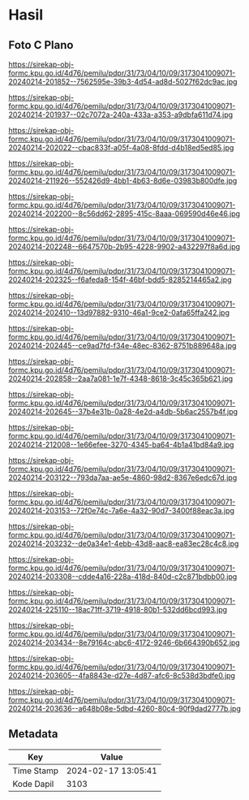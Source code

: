 # Hasil

## Foto C Plano

https://sirekap-obj-formc.kpu.go.id/4d76/pemilu/pdpr/31/73/04/10/09/3173041009071-20240214-201852--7562595e-39b3-4d54-ad8d-5027f62dc9ac.jpg

https://sirekap-obj-formc.kpu.go.id/4d76/pemilu/pdpr/31/73/04/10/09/3173041009071-20240214-201937--02c7072a-240a-433a-a353-a9dbfa611d74.jpg

https://sirekap-obj-formc.kpu.go.id/4d76/pemilu/pdpr/31/73/04/10/09/3173041009071-20240214-202022--cbac833f-a05f-4a08-8fdd-d4b18ed5ed85.jpg

https://sirekap-obj-formc.kpu.go.id/4d76/pemilu/pdpr/31/73/04/10/09/3173041009071-20240214-211926--552426d9-4bb1-4b63-8d6e-03983b800dfe.jpg

https://sirekap-obj-formc.kpu.go.id/4d76/pemilu/pdpr/31/73/04/10/09/3173041009071-20240214-202200--8c56dd62-2895-415c-8aaa-069590d46e46.jpg

https://sirekap-obj-formc.kpu.go.id/4d76/pemilu/pdpr/31/73/04/10/09/3173041009071-20240214-202248--6647570b-2b95-4228-9902-a432297f8a6d.jpg

https://sirekap-obj-formc.kpu.go.id/4d76/pemilu/pdpr/31/73/04/10/09/3173041009071-20240214-202325--f6afeda8-154f-46bf-bdd5-8285214465a2.jpg

https://sirekap-obj-formc.kpu.go.id/4d76/pemilu/pdpr/31/73/04/10/09/3173041009071-20240214-202410--13d97882-9310-46a1-9ce2-0afa65ffa242.jpg

https://sirekap-obj-formc.kpu.go.id/4d76/pemilu/pdpr/31/73/04/10/09/3173041009071-20240214-202445--ce9ad7fd-f34e-48ec-8362-8751b889648a.jpg

https://sirekap-obj-formc.kpu.go.id/4d76/pemilu/pdpr/31/73/04/10/09/3173041009071-20240214-202858--2aa7a081-1e7f-4348-8618-3c45c365b621.jpg

https://sirekap-obj-formc.kpu.go.id/4d76/pemilu/pdpr/31/73/04/10/09/3173041009071-20240214-202645--37b4e31b-0a28-4e2d-a4db-5b6ac2557b4f.jpg

https://sirekap-obj-formc.kpu.go.id/4d76/pemilu/pdpr/31/73/04/10/09/3173041009071-20240214-212008--1e66efee-3270-4345-ba64-4b1a41bd84a9.jpg

https://sirekap-obj-formc.kpu.go.id/4d76/pemilu/pdpr/31/73/04/10/09/3173041009071-20240214-203122--793da7aa-ae5e-4860-98d2-8367e6edc67d.jpg

https://sirekap-obj-formc.kpu.go.id/4d76/pemilu/pdpr/31/73/04/10/09/3173041009071-20240214-203153--72f0e74c-7a6e-4a32-90d7-3400f88eac3a.jpg

https://sirekap-obj-formc.kpu.go.id/4d76/pemilu/pdpr/31/73/04/10/09/3173041009071-20240214-203232--de0a34e1-4ebb-43d8-aac8-ea83ec28c4c8.jpg

https://sirekap-obj-formc.kpu.go.id/4d76/pemilu/pdpr/31/73/04/10/09/3173041009071-20240214-203308--cdde4a16-228a-418d-840d-c2c871bdbb00.jpg

https://sirekap-obj-formc.kpu.go.id/4d76/pemilu/pdpr/31/73/04/10/09/3173041009071-20240214-225110--18ac71ff-3719-4918-80b1-532dd6bcd993.jpg

https://sirekap-obj-formc.kpu.go.id/4d76/pemilu/pdpr/31/73/04/10/09/3173041009071-20240214-203434--8e79164c-abc6-4172-9246-6b664390b652.jpg

https://sirekap-obj-formc.kpu.go.id/4d76/pemilu/pdpr/31/73/04/10/09/3173041009071-20240214-203605--4fa8843e-d27e-4d87-afc6-8c538d3bdfe0.jpg

https://sirekap-obj-formc.kpu.go.id/4d76/pemilu/pdpr/31/73/04/10/09/3173041009071-20240214-203636--a648b08e-5dbd-4260-80c4-90f9dad2777b.jpg


## Metadata

| Key        | Value               |
| ---------- | ------------------- |
| Time Stamp | 2024-02-17 13:05:41 |
| Kode Dapil | 3103                |



